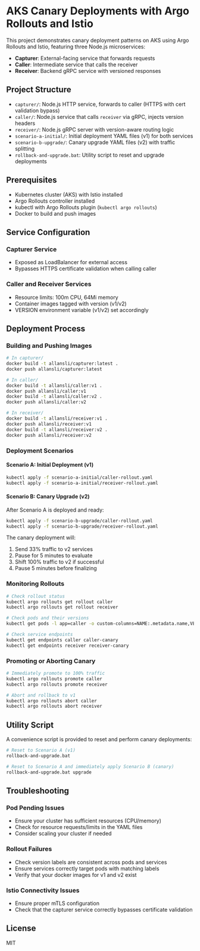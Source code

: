 # AKS Canary Deployments with Argo Rollouts and Istio

This project demonstrates canary deployment patterns on AKS using Argo Rollouts and Istio, featuring three Node.js microservices:

- **Capturer**: External-facing service that forwards requests
- **Caller**: Intermediate service that calls the receiver
- **Receiver**: Backend gRPC service with versioned responses

## Project Structure

- `capturer/`: Node.js HTTP service, forwards to caller (HTTPS with cert validation bypass)
- `caller/`: Node.js service that calls `receiver` via gRPC, injects version headers
- `receiver/`: Node.js gRPC server with version-aware routing logic
- `scenario-a-initial/`: Initial deployment YAML files (v1) for both services
- `scenario-b-upgrade/`: Canary upgrade YAML files (v2) with traffic splitting
- `rollback-and-upgrade.bat`: Utility script to reset and upgrade deployments

## Prerequisites

- Kubernetes cluster (AKS) with Istio installed
- Argo Rollouts controller installed
- kubectl with Argo Rollouts plugin (`kubectl argo rollouts`)
- Docker to build and push images

## Service Configuration

### Capturer Service
- Exposed as LoadBalancer for external access
- Bypasses HTTPS certificate validation when calling caller

### Caller and Receiver Services
- Resource limits: 100m CPU, 64Mi memory
- Container images tagged with version (v1/v2)
- VERSION environment variable (v1/v2) set accordingly

## Deployment Process

### Building and Pushing Images

```sh
# In capturer/
docker build -t allansli/capturer:latest .
docker push allansli/capturer:latest

# In caller/
docker build -t allansli/caller:v1 .
docker push allansli/caller:v1
docker build -t allansli/caller:v2 .
docker push allansli/caller:v2

# In receiver/
docker build -t allansli/receiver:v1 .
docker push allansli/receiver:v1
docker build -t allansli/receiver:v2 .
docker push allansli/receiver:v2
```

### Deployment Scenarios

#### Scenario A: Initial Deployment (v1)

```sh
kubectl apply -f scenario-a-initial/caller-rollout.yaml
kubectl apply -f scenario-a-initial/receiver-rollout.yaml
```

#### Scenario B: Canary Upgrade (v2)

After Scenario A is deployed and ready:

```sh
kubectl apply -f scenario-b-upgrade/caller-rollout.yaml
kubectl apply -f scenario-b-upgrade/receiver-rollout.yaml
```

The canary deployment will:
1. Send 33% traffic to v2 services
2. Pause for 5 minutes to evaluate
3. Shift 100% traffic to v2 if successful
4. Pause 5 minutes before finalizing

### Monitoring Rollouts

```sh
# Check rollout status
kubectl argo rollouts get rollout caller
kubectl argo rollouts get rollout receiver

# Check pods and their versions
kubectl get pods -l app=caller -o custom-columns=NAME:.metadata.name,VERSION:.metadata.labels.version,IMAGE:.spec.containers[0].image

# Check service endpoints
kubectl get endpoints caller caller-canary
kubectl get endpoints receiver receiver-canary
```

### Promoting or Aborting Canary

```sh
# Immediately promote to 100% traffic
kubectl argo rollouts promote caller
kubectl argo rollouts promote receiver

# Abort and rollback to v1
kubectl argo rollouts abort caller
kubectl argo rollouts abort receiver
```

## Utility Script

A convenience script is provided to reset and perform canary deployments:

```sh
# Reset to Scenario A (v1)
rollback-and-upgrade.bat

# Reset to Scenario A and immediately apply Scenario B (canary)
rollback-and-upgrade.bat upgrade
```

## Troubleshooting

### Pod Pending Issues
- Ensure your cluster has sufficient resources (CPU/memory)
- Check for resource requests/limits in the YAML files
- Consider scaling your cluster if needed

### Rollout Failures
- Check version labels are consistent across pods and services
- Ensure services correctly target pods with matching labels
- Verify that your docker images for v1 and v2 exist

### Istio Connectivity Issues
- Ensure proper mTLS configuration
- Check that the capturer service correctly bypasses certificate validation

## License

MIT
